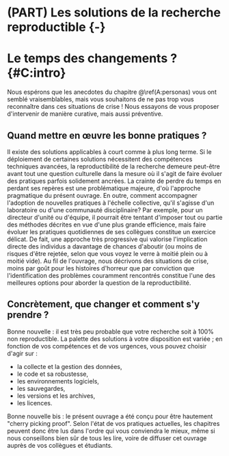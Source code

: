 # (PART) Les solutions de la recherche reproductible {-}

# Le temps des changements ? {#C:intro}

Nous espérons que les anecdotes du chapitre @\ref(A:personas) vous ont semblé
vraisemblables, mais vous souhaitons de ne pas trop vous reconnaître dans ces
situations de crise ! Nous essayons de vous proposer d'intervenir de manière
curative, mais aussi préventive.

## Quand mettre en œuvre les bonne pratiques ?
Il existe des solutions applicables à court comme à plus long terme. Si le déploiement de certaines solutions nécessitent des compétences techniques avancées, la reproductibilité de la recherche demeure peut-être avant tout une question culturelle dans la mesure où il s'agit de faire évoluer des pratiques parfois solidement ancrées. La crainte de perdre du temps en perdant ses repères est une problématique majeure, d'où l'approche pragmatique du présent ouvrage. 
En outre, comment accompagner l'adoption de nouvelles pratiques à l'échelle collective, qu'il s'agisse d'un laboratoire ou d'une communauté disciplinaire? 
Par exemple, pour un directeur d'unité ou d'équipe, il pourrait être tentant d'imposer tout ou partie des méthodes décrites en vue d'une plus grande efficience, mais faire évoluer les pratiques quotidiennes de ses collègues constitue un exercice délicat. 
De fait, une approche très progressive qui valorise l'implication directe des individus a davantage de chances d'aboutir (ou moins de risques d'être rejetée, selon que vous voyez le verre à moitié plein ou à moitié vide). Au fil de l'ouvrage, nous décrivons des situations de crise, moins par goût pour les histoires d'horreur que par conviction que l'identification des problèmes couramment rencontrés constitue l'une des meilleures options pour aborder la question de la reproductibilité. 

## Concrètement, que changer et comment s'y prendre ?
Bonne nouvelle : il est très peu probable que votre recherche soit à 100% non reproductible. La palette des solutions à votre disposition est variée ; en fonction de vos compétences et de vos urgences, vous pouvez choisir d'agir sur : 
- la collecte et la gestion des données, 
- le code et sa robustesse, 
- les environnements logiciels, 
- les sauvegardes, 
- les versions et les archives, 
- les licences.

Bonne nouvelle bis : le présent ouvrage a été conçu pour être hautement "cherry picking proof". Selon l'état de vos pratiques actuelles, les chapitres peuvent donc être lus dans l'ordre qui vous conviendra le mieux, même si nous conseillons bien sûr de tous les lire, voire de diffuser cet ouvrage auprès de vos collègues et étudiants.
